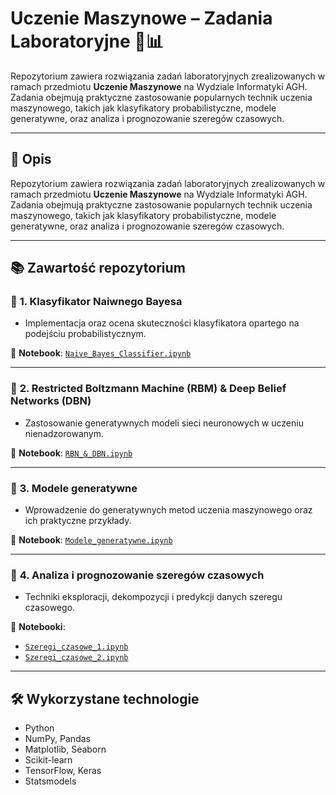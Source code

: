 # Uczenie Maszynowe – Zadania Laboratoryjne 🤖📊
Repozytorium zawiera rozwiązania zadań laboratoryjnych zrealizowanych w ramach przedmiotu **Uczenie Maszynowe** na Wydziale Informatyki AGH. Zadania obejmują praktyczne zastosowanie popularnych technik uczenia maszynowego, takich jak klasyfikatory probabilistyczne, modele generatywne, oraz analiza i prognozowanie szeregów czasowych.

---

## 🚀 Opis

Repozytorium zawiera rozwiązania zadań laboratoryjnych zrealizowanych w ramach przedmiotu **Uczenie Maszynowe** na Wydziale Informatyki AGH. Zadania obejmują praktyczne zastosowanie popularnych technik uczenia maszynowego, takich jak klasyfikatory probabilistyczne, modele generatywne, oraz analiza i prognozowanie szeregów czasowych.

---

## 📚 Zawartość repozytorium

### 📌 **1. Klasyfikator Naiwnego Bayesa**
- Implementacja oraz ocena skuteczności klasyfikatora opartego na podejściu probabilistycznym.

📓 **Notebook**: [`Naive_Bayes_Classifier.ipynb`](./Naive_Bayes_Classifier.ipynb)

---

### 📌 **2. Restricted Boltzmann Machine (RBM) & Deep Belief Networks (DBN)**
- Zastosowanie generatywnych modeli sieci neuronowych w uczeniu nienadzorowanym.

📓 **Notebook**: [`RBN_&_DBN.ipynb`](./RBN_&_DBN.ipynb)

---

### 📌 **3. Modele generatywne**
- Wprowadzenie do generatywnych metod uczenia maszynowego oraz ich praktyczne przykłady.

📓 **Notebook**: [`Modele_generatywne.ipynb`](./Modele_generatywne.ipynb)

---

### 📌 **4. Analiza i prognozowanie szeregów czasowych**
- Techniki eksploracji, dekompozycji i predykcji danych szeregu czasowego.

📓 **Notebooki**:
- [`Szeregi_czasowe_1.ipynb`](./Szeregi_czasowe_1.ipynb)  
- [`Szeregi_czasowe_2.ipynb`](./Szeregi_czasowe_2.ipynb)

---

## 🛠️ Wykorzystane technologie
- Python
- NumPy, Pandas
- Matplotlib, Seaborn
- Scikit-learn
- TensorFlow, Keras
- Statsmodels
